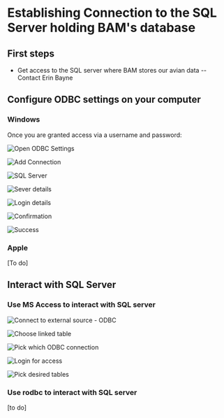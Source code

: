 Establishing Connection to the SQL Server holding BAM's database
=====================

## First steps

* Get access to the SQL server where BAM stores our avian data -- Contact Erin Bayne

## Configure ODBC settings on your computer 
### Windows

Once you are granted access via a username and password:

![Open ODBC Settings](https://github.com/borealbirds/tutorials/blob/master/establish-odbc-to-sql-server/Fig1.configodbc.png "Open ODBC Settings")


![Add Connection](https://github.com/borealbirds/tutorials/blob/master/establish-odbc-to-sql-server/Fig2.Addconnection.png "Add Connection")

![SQL Server](https://github.com/borealbirds/tutorials/blob/master/establish-odbc-to-sql-server/Fig3.AddSQLServer.png "SQL Server")

![Sever details](https://github.com/borealbirds/tutorials/blob/master/establish-odbc-to-sql-server/Fig4.serverdetails.png "Server details")

![Login details](https://github.com/borealbirds/tutorials/blob/master/establish-odbc-to-sql-server/Fig5.Login.png "Login details")

![Confirmation](https://github.com/borealbirds/tutorials/blob/master/establish-odbc-to-sql-server/Fig6.Success.png "Confirmation")

![Success](https://github.com/borealbirds/tutorials/blob/master/establish-odbc-to-sql-server/Fig7.Success2.png "Success")




### Apple

[To do]


## Interact with SQL Server

### Use MS Access to interact with SQL server

![Connect to external source - ODBC](https://github.com/borealbirds/tutorials/blob/master/establish-odbc-to-sql-server/Fig8.AccessODBC.png "External Data - ODBC")

![Choose linked table](https://github.com/borealbirds/tutorials/blob/master/establish-odbc-to-sql-server/Fig9.Linkedtable.png "choose linked table")

![Pick which ODBC connection](https://github.com/borealbirds/tutorials/blob/master/establish-odbc-to-sql-server/Fig10.LinktoODBC.png "Pick which ODBC")

![Login for access](https://github.com/borealbirds/tutorials/blob/master/establish-odbc-to-sql-server/Fig11.login.png "Login for access")

![Pick desired tables](https://github.com/borealbirds/tutorials/blob/master/establish-odbc-to-sql-server/Fig12.selecttable.png "Select tables you want to use")


### Use rodbc to interact with SQL server

[to do]
